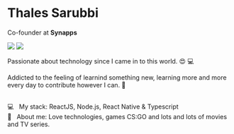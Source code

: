 <!--
**thalessarubbi/thalessarubbi** is a ✨ _special_ ✨ repository because its `README.md` (this file) appears on your GitHub profile.

Here are some ideas to get you started:

- 🔭 I’m currently working on ...
- 🌱 I’m currently learning ...
- 👯 I’m looking to collaborate on ...
- 🤔 I’m looking for help with ...
- 💬 Ask me about ...
- 📫 How to reach me: ...
- 😄 Pronouns: ...
- ⚡ Fun fact: ...
-->

# Thales Sarubbi

Co-founder at **Synapps**

<img src="https://img.shields.io/static/v1?link=https://www.linkedin.com/in/thales-sarubbi-14325b3a/&label=&message=Thales+Sarubbi&color=26c3eb&style=for-the-badge&logo=LinkedIn&logoWidth=20" /> <img src="https://img.shields.io/static/v1?link=mailto:thalessarubbi@gmail.com&label=&message=thalessarubbi@gmail.com&color=26c3eb&style=for-the-badge&logo=Gmail&logoWidth=20&logoColor=white" />

Passionate about technology since I came in to this world. :heart_eyes: :computer:

Addicted to the feeling of learnind something new, learning more and more every day to contribute however I can. :muscle:

 <br/> :computer: &nbsp; My stack: ReactJS, Node.js, React Native & Typescript
 <br/> 💬  &nbsp; About me: Love technologies, games CS:GO and lots and lots of movies and TV series.
